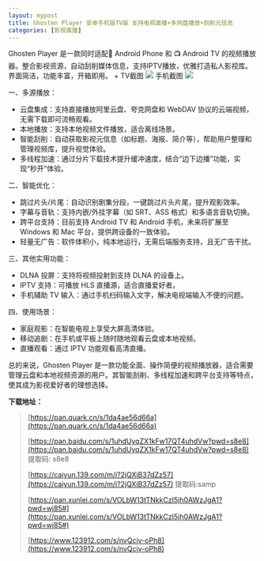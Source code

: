 ```yaml
---
layout: mypost
title: Ghosten Player 安卓手机版TV版 支持电视直播+多网盘播放+刮削元信息
categories: [影视直播]
---
```


Ghosten Player 是一款同时适配📱 Android Phone 和 📺 Android TV 的视频播放器。整合影视资源，自动刮削媒体信息，支持IPTV播放，优雅打造私人影视库。 界面简洁，功能丰富，开箱即用。
+
TV截图
![](https://s2.loli.net/2025/03/18/jDdn4CfTNMgEks2.jpg)
手机截图
![](https://s2.loli.net/2025/03/18/NmXr3snJZw6Tibt.jpg)

一、多源播放：

* 云盘集成：支持直接播放阿里云盘、夸克网盘和 WebDAV 协议的云端视频，无需下载即可流畅观看。
* 本地播放：支持本地视频文件播放，适合离线场景。
* 智能刮削：自动获取影视元信息（如标题、海报、简介等），帮助用户整理和管理视频库，提升视觉体验。
* 多线程加速：通过分片下载技术提升缓冲速度，结合“边下边播”功能，实现“秒开”体验。

二、智能优化：

* 跳过片头/片尾：自动识别剧集分段，一键跳过片头片尾，提升观影效率。
* 字幕与音轨：支持内嵌/外挂字幕（如 SRT、ASS 格式）和多语言音轨切换。
* 跨平台支持：目前支持 Android TV 和 Android 手机，未来将扩展至 Windows 和 Mac 平台，提供跨设备的一致体验。
* 轻量无广告：软件体积小，纯本地运行，无需后端服务支持，且无广告干扰。

三、其他实用功能：

* DLNA 投屏：支持将视频投射到支持 DLNA 的设备上。
* IPTV 支持：可播放 HLS 直播源，适合直播爱好者。
* 手机辅助 TV 输入：通过手机扫码输入文字，解决电视端输入不便的问题。



四、使用场景：

* 家庭观影：在智能电视上享受大屏高清体验。
* 移动追剧：在手机或平板上随时随地观看云盘或本地视频。
* 直播观看：通过 IPTV 功能观看高清直播。

总的来说，Ghosten Player 是一款功能全面、操作简便的视频播放器，适合需要管理云盘和本地视频资源的用户。其智能刮削、多线程加速和跨平台支持等特点，使其成为影视爱好者的理想选择。

**下载地址：**
> [https://pan.quark.cn/s/1da4ae56d66a](https://pan.quark.cn/s/1da4ae56d66a)
> 
> [https://pan.baidu.com/s/1uhdUyqZX1kFw17QT4uhdVw?pwd=s8e8](https://pan.baidu.com/s/1uhdUyqZX1kFw17QT4uhdVw?pwd=s8e8) 提取码: s8e8
> 
> [https://caiyun.139.com/m/i?2jQXiB37dZz57](https://caiyun.139.com/m/i?2jQXiB37dZz57)  提取码:samp
> 
> [https://pan.xunlei.com/s/VOLbW13tTNkkCzI5jh0AWzJgA1?pwd=wj85#](https://pan.xunlei.com/s/VOLbW13tTNkkCzI5jh0AWzJgA1?pwd=wj85#)
> 
> [https://www.123912.com/s/nvQcjv-oPh8](https://www.123912.com/s/nvQcjv-oPh8)


